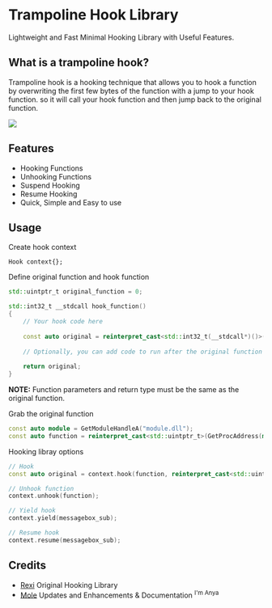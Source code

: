 # Trampoline Hook Library
Lightweight and Fast Minimal Hooking Library with Useful Features.

## What is a trampoline hook?
Trampoline hook is a hooking technique that allows you to hook a function by overwriting the first few bytes of the function with a jump to your hook function. so it will call your hook function and then jump back to the original function.

<img src="http://jbremer.org/wp-posts/ah-trampoline.png">

## Features
- Hooking Functions 
- Unhooking Functions
- Suspend Hooking
- Resume Hooking
- Quick, Simple and Easy to use


## Usage
Create hook context
```
Hook context{};
```

Define original function and hook function
```cpp
std::uintptr_t original_function = 0;

std::int32_t __stdcall hook_function()
{
    // Your hook code here
    
    const auto original = reinterpret_cast<std::int32_t(__stdcall*)()>(original_function)();
    
    // Optionally, you can add code to run after the original function
    
    return original;
}
```
**NOTE:** Function parameters and return type must be the same as the original function.

Grab the original function
```cpp
const auto module = GetModuleHandleA("module.dll");
const auto function = reinterpret_cast<std::uintptr_t>(GetProcAddress(module, "function_name"));
```

Hooking libray options
```cpp
// Hook
const auto original = context.hook(function, reinterpret_cast<std::uintptr_t>(&hook_function));

// Unhook function
context.unhook(function);

// Yield hook
context.yield(messagebox_sub);

// Resume hook
context.resume(messagebox_sub);
```

## Credits
- [Rexi](https://github.com/RexiRexii) Original Hooking Library
- [Mole](https://github.com/MoleTheDev) Updates and Enhancements & Documentation <sup>I'm Anya</sup>
